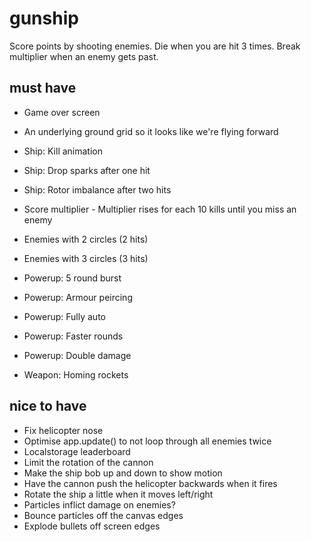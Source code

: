 # gunship

Score points by shooting enemies.
Die when you are hit 3 times.
Break multiplier when an enemy gets past.

## must have

* Game over screen
* An underlying ground grid so it looks like we're flying forward

* Ship: Kill animation
* Ship: Drop sparks after one hit
* Ship: Rotor imbalance after two hits

* Score multiplier - Multiplier rises for each 10 kills until you miss an enemy

* Enemies with 2 circles (2 hits)
* Enemies with 3 circles (3 hits)

* Powerup: 5 round burst
* Powerup: Armour peircing
* Powerup: Fully auto
* Powerup: Faster rounds
* Powerup: Double damage
* Weapon: Homing rockets

## nice to have

* Fix helicopter nose
* Optimise app.update() to not loop through all enemies twice
* Localstorage leaderboard
* Limit the rotation of the cannon
* Make the ship bob up and down to show motion
* Have the cannon push the helicopter backwards when it fires
* Rotate the ship a little when it moves left/right
* Particles inflict damage on enemies?
* Bounce particles off the canvas edges
* Explode bullets off screen edges
